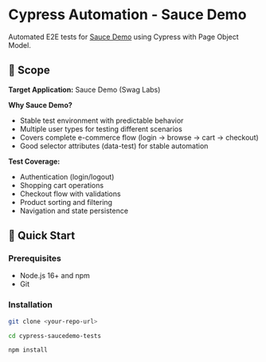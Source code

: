# Cypress Automation - Sauce Demo

Automated E2E tests for [Sauce Demo](https://www.saucedemo.com) using Cypress with Page Object Model.

## 🎯 Scope

**Target Application:** Sauce Demo (Swag Labs)

**Why Sauce Demo?**
- Stable test environment with predictable behavior
- Multiple user types for testing different scenarios
- Covers complete e-commerce flow (login → browse → cart → checkout)
- Good selector attributes (data-test) for stable automation

**Test Coverage:**
- Authentication (login/logout)
- Shopping cart operations
- Checkout flow with validations
- Product sorting and filtering
- Navigation and state persistence

## 🚀 Quick Start

### Prerequisites

- Node.js 16+ and npm
- Git

### Installation

```bash
git clone <your-repo-url>

cd cypress-saucedemo-tests

npm install
```
